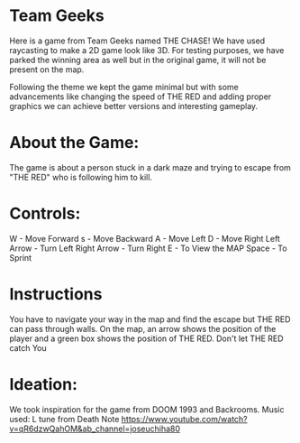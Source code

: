 # Team Geeks
Here is a game from Team Geeks named THE CHASE! We have used raycasting to make a 2D game look like 3D. For testing purposes, we have parked the winning area as well but in the original game, it will not be present on the map. 

Following the theme we kept the game minimal but with some advancements like changing the speed of THE RED and adding proper graphics we can achieve better versions and interesting gameplay.

# About the Game: 
The game is about a person stuck in a dark maze and trying to escape from "THE RED" who is following him to kill.

# Controls:
W - Move Forward
s - Move Backward
A - Move Left
D - Move Right
Left Arrow - Turn Left
Right Arrow - Turn Right
E - To View the MAP
Space - To Sprint

# Instructions
You have to navigate your way in the map and find the escape but THE RED can pass through walls. On the map, an arrow shows the position of the player and a green box shows the position of THE RED. Don't let THE RED catch You

# Ideation: 
We took inspiration for the game from DOOM 1993 and Backrooms.
Music used: L tune from Death Note   https://www.youtube.com/watch?v=qR6dzwQahOM&ab_channel=joseuchiha80

